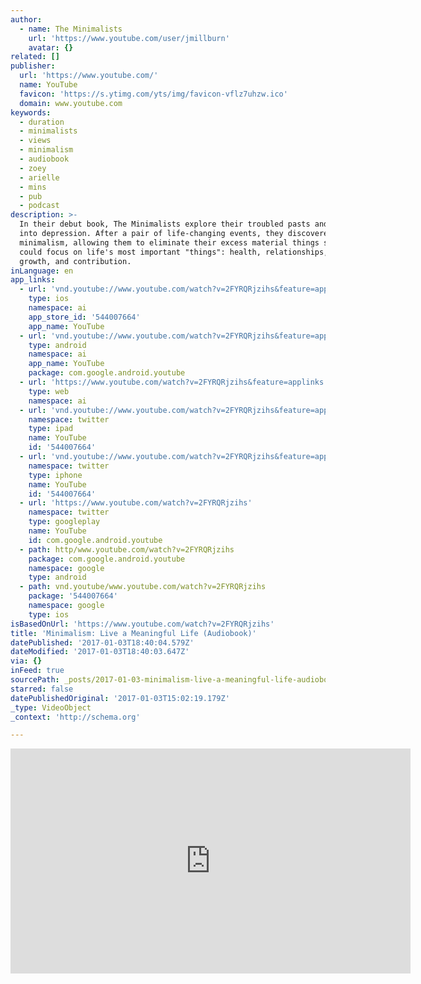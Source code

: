 ```yaml
---
author:
  - name: The Minimalists
    url: 'https://www.youtube.com/user/jmillburn'
    avatar: {}
related: []
publisher:
  url: 'https://www.youtube.com/'
  name: YouTube
  favicon: 'https://s.ytimg.com/yts/img/favicon-vflz7uhzw.ico'
  domain: www.youtube.com
keywords:
  - duration
  - minimalists
  - views
  - minimalism
  - audiobook
  - zoey
  - arielle
  - mins
  - pub
  - podcast
description: >-
  In their debut book, The Minimalists explore their troubled pasts and descent
  into depression. After a pair of life-changing events, they discovered
  minimalism, allowing them to eliminate their excess material things so they
  could focus on life's most important "things": health, relationships, passion,
  growth, and contribution.
inLanguage: en
app_links:
  - url: 'vnd.youtube://www.youtube.com/watch?v=2FYRQRjzihs&feature=applinks'
    type: ios
    namespace: ai
    app_store_id: '544007664'
    app_name: YouTube
  - url: 'vnd.youtube://www.youtube.com/watch?v=2FYRQRjzihs&feature=applinks'
    type: android
    namespace: ai
    app_name: YouTube
    package: com.google.android.youtube
  - url: 'https://www.youtube.com/watch?v=2FYRQRjzihs&feature=applinks'
    type: web
    namespace: ai
  - url: 'vnd.youtube://www.youtube.com/watch?v=2FYRQRjzihs&feature=applinks'
    namespace: twitter
    type: ipad
    name: YouTube
    id: '544007664'
  - url: 'vnd.youtube://www.youtube.com/watch?v=2FYRQRjzihs&feature=applinks'
    namespace: twitter
    type: iphone
    name: YouTube
    id: '544007664'
  - url: 'https://www.youtube.com/watch?v=2FYRQRjzihs'
    namespace: twitter
    type: googleplay
    name: YouTube
    id: com.google.android.youtube
  - path: http/www.youtube.com/watch?v=2FYRQRjzihs
    package: com.google.android.youtube
    namespace: google
    type: android
  - path: vnd.youtube/www.youtube.com/watch?v=2FYRQRjzihs
    package: '544007664'
    namespace: google
    type: ios
isBasedOnUrl: 'https://www.youtube.com/watch?v=2FYRQRjzihs'
title: 'Minimalism: Live a Meaningful Life (Audiobook)'
datePublished: '2017-01-03T18:40:04.579Z'
dateModified: '2017-01-03T18:40:03.647Z'
via: {}
inFeed: true
sourcePath: _posts/2017-01-03-minimalism-live-a-meaningful-life-audiobook.md
starred: false
datePublishedOriginal: '2017-01-03T15:02:19.179Z'
_type: VideoObject
_context: 'http://schema.org'

---
```

<iframe src="https://cdn.embedly.com/widgets/media.html?src=https%3A%2F%2Fwww.youtube.com%2Fembed%2F2FYRQRjzihs%3Ffeature%3Doembed&amp;url=http%3A%2F%2Fwww.youtube.com%2Fwatch%3Fv%3D2FYRQRjzihs&amp;image=https%3A%2F%2Fi.ytimg.com%2Fvi%2F2FYRQRjzihs%2Fhqdefault.jpg&amp;key=b7d04c9b404c499eba89ee7072e1c4f7&amp;type=text%2Fhtml&amp;schema=youtube" width="640" height="360" scrolling="no" frameborder="0" allowfullscreen="" style=""></iframe>